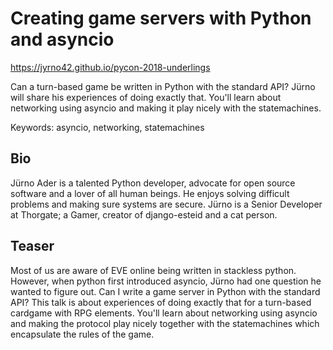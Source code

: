 # Creating game servers with Python and asyncio

https://jyrno42.github.io/pycon-2018-underlings

Can a turn-based game be written in Python with the standard API? Jürno will share
his experiences of doing exactly that. You'll learn about networking using asyncio
and making it play nicely with the statemachines.

Keywords: asyncio, networking, statemachines

## Bio

Jürno Ader is a talented Python developer, advocate for open source software
and a lover of all human beings. He enjoys solving difficult problems and making
sure systems are secure. Jürno is a Senior Developer at Thorgate; a Gamer, creator
of django-esteid and a cat person.

## Teaser

Most of us are aware of EVE online being written in stackless python. However, when
python first introduced asyncio, Jürno had one question he wanted to figure out.
Can I write a game server in Python with the standard API? This talk is about
experiences of doing exactly that for a turn-based cardgame with RPG elements. You'll
learn about networking using asyncio and making the protocol play nicely together
with the statemachines which encapsulate the rules of the game.